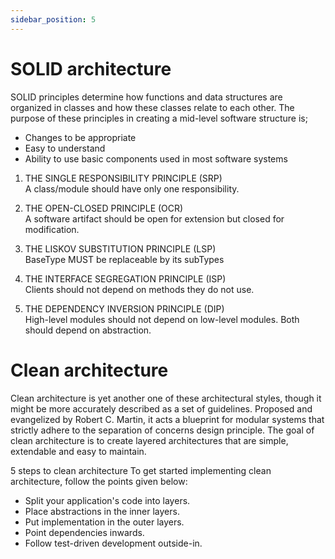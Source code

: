 ```yaml
---
sidebar_position: 5
---
```


# SOLID architecture

SOLID principles determine how functions and data structures are organized in classes and how these classes relate to each other.
The purpose of these principles in creating a mid-level software structure is;

* Changes to be appropriate
* Easy to understand
* Ability to use basic components used in most software systems

1. THE SINGLE RESPONSIBILITY PRINCIPLE (SRP)<br/>
A class/module should have only one responsibility.

2. THE OPEN-CLOSED PRINCIPLE (OCR)<br/>
A software artifact should be open for extension but closed for modification.

3. THE LISKOV SUBSTITUTION PRINCIPLE (LSP)<br/>
BaseType MUST be replaceable by its subTypes

4. THE INTERFACE SEGREGATION PRINCIPLE (ISP)<br/>
  Clients should not depend on methods they do not use.

5. THE DEPENDENCY INVERSION PRINCIPLE (DIP)<br/>
  High-level modules should not depend on low-level modules. Both should depend on abstraction.

# Clean architecture

Clean architecture is yet another one of these architectural styles, though it might be more accurately described as a set of guidelines. Proposed and evangelized by Robert C. Martin, it acts a blueprint for modular systems that strictly adhere to the separation of concerns design principle. The goal of clean architecture is to create layered architectures that are simple, extendable and easy to maintain.  

5 steps to clean architecture
To get started implementing clean architecture, follow the points given below:
* Split your application's code into layers.
* Place abstractions in the inner layers.
* Put implementation in the outer layers.
* Point dependencies inwards.
* Follow test-driven development outside-in.
